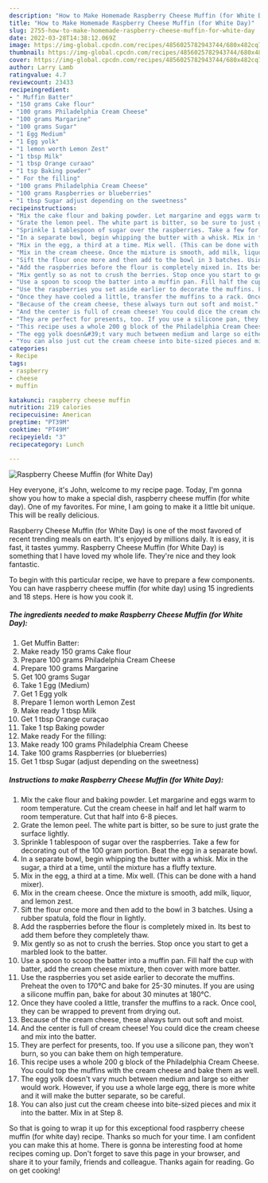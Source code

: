 ```yaml
---
description: "How to Make Homemade Raspberry Cheese Muffin (for White Day)"
title: "How to Make Homemade Raspberry Cheese Muffin (for White Day)"
slug: 2755-how-to-make-homemade-raspberry-cheese-muffin-for-white-day
date: 2022-03-28T14:38:12.069Z
image: https://img-global.cpcdn.com/recipes/4856025782943744/680x482cq70/raspberry-cheese-muffin-for-white-day-recipe-main-photo.jpg
thumbnail: https://img-global.cpcdn.com/recipes/4856025782943744/680x482cq70/raspberry-cheese-muffin-for-white-day-recipe-main-photo.jpg
cover: https://img-global.cpcdn.com/recipes/4856025782943744/680x482cq70/raspberry-cheese-muffin-for-white-day-recipe-main-photo.jpg
author: Larry Lamb
ratingvalue: 4.7
reviewcount: 23433
recipeingredient:
- " Muffin Batter"
- "150 grams Cake flour"
- "100 grams Philadelphia Cream Cheese"
- "100 grams Margarine"
- "100 grams Sugar"
- "1 Egg Medium"
- "1 Egg yolk"
- "1 lemon worth Lemon Zest"
- "1 tbsp Milk"
- "1 tbsp Orange curaao"
- "1 tsp Baking powder"
- " For the filling"
- "100 grams Philadelphia Cream Cheese"
- "100 grams Raspberries or blueberries"
- "1 tbsp Sugar adjust depending on the sweetness"
recipeinstructions:
- "Mix the cake flour and baking powder. Let margarine and eggs warm to room temperature. Cut the cream cheese in half and let half warm to room temperature. Cut that half into 6-8 pieces."
- "Grate the lemon peel. The white part is bitter, so be sure to just grate the surface lightly."
- "Sprinkle 1 tablespoon of sugar over the raspberries. Take a few for decorating out of the 100 gram portion. Beat the egg in a separate bowl."
- "In a separate bowl, begin whipping the butter with a whisk. Mix in the sugar, a third at a time, until the mixture has a fluffy texture."
- "Mix in the egg, a third at a time. Mix well. (This can be done with a hand mixer)."
- "Mix in the cream cheese. Once the mixture is smooth, add milk, liquor, and lemon zest."
- "Sift the flour once more and then add to the bowl in 3 batches. Using a rubber spatula, fold the flour in lightly."
- "Add the raspberries before the flour is completely mixed in. Its best to add them before they completely thaw."
- "Mix gently so as not to crush the berries. Stop once you start to get a marbled look to the batter."
- "Use a spoon to scoop the batter into a muffin pan. Fill half the cup with batter, add the cream cheese mixture, then cover with more batter."
- "Use the raspberries you set aside earlier to decorate the muffins. Preheat the oven to 170°C and bake for 25-30 minutes. If you are using a silicone muffin pan, bake for about 30 minutes at 180°C."
- "Once they have cooled a little, transfer the muffins to a rack. Once cool, they can be wrapped to prevent from drying out."
- "Because of the cream cheese, these always turn out soft and moist."
- "And the center is full of cream cheese! You could dice the cream cheese and mix into the batter."
- "They are perfect for presents, too. If you use a silicone pan, they won&#39;t burn, so you can bake them on high temperature."
- "This recipe uses a whole 200 g block of the Philadelphia Cream Cheese. You could top the muffins with the cream cheese and bake them as well."
- "The egg yolk doesn&#39;t vary much between medium and large so either would work. However, if you use a whole large egg, there is more white and it will make the butter separate, so be careful."
- "You can also just cut the cream cheese into bite-sized pieces and mix it into the batter. Mix in at Step 8."
categories:
- Recipe
tags:
- raspberry
- cheese
- muffin

katakunci: raspberry cheese muffin 
nutrition: 219 calories
recipecuisine: American
preptime: "PT39M"
cooktime: "PT49M"
recipeyield: "3"
recipecategory: Lunch

---
```



![Raspberry Cheese Muffin (for White Day)](https://img-global.cpcdn.com/recipes/4856025782943744/680x482cq70/raspberry-cheese-muffin-for-white-day-recipe-main-photo.jpg)

Hey everyone, it's John, welcome to my recipe page. Today, I'm gonna show you how to make a special dish, raspberry cheese muffin (for white day). One of my favorites. For mine, I am going to make it a little bit unique. This will be really delicious.



Raspberry Cheese Muffin (for White Day) is one of the most favored of recent trending meals on earth. It's enjoyed by millions daily. It is easy, it is fast, it tastes yummy. Raspberry Cheese Muffin (for White Day) is something that I have loved my whole life. They're nice and they look fantastic.


To begin with this particular recipe, we have to prepare a few components. You can have raspberry cheese muffin (for white day) using 15 ingredients and 18 steps. Here is how you cook it.

<!--inarticleads1-->

##### The ingredients needed to make Raspberry Cheese Muffin (for White Day):

1. Get  Muffin Batter:
1. Make ready 150 grams Cake flour
1. Prepare 100 grams Philadelphia Cream Cheese
1. Prepare 100 grams Margarine
1. Get 100 grams Sugar
1. Take 1 Egg (Medium)
1. Get 1 Egg yolk
1. Prepare 1 lemon worth Lemon Zest
1. Make ready 1 tbsp Milk
1. Get 1 tbsp Orange curaçao
1. Take 1 tsp Baking powder
1. Make ready  For the filling:
1. Make ready 100 grams Philadelphia Cream Cheese
1. Take 100 grams Raspberries (or blueberries)
1. Get 1 tbsp Sugar (adjust depending on the sweetness)




<!--inarticleads2-->

##### Instructions to make Raspberry Cheese Muffin (for White Day):

1. Mix the cake flour and baking powder. Let margarine and eggs warm to room temperature. Cut the cream cheese in half and let half warm to room temperature. Cut that half into 6-8 pieces.
1. Grate the lemon peel. The white part is bitter, so be sure to just grate the surface lightly.
1. Sprinkle 1 tablespoon of sugar over the raspberries. Take a few for decorating out of the 100 gram portion. Beat the egg in a separate bowl.
1. In a separate bowl, begin whipping the butter with a whisk. Mix in the sugar, a third at a time, until the mixture has a fluffy texture.
1. Mix in the egg, a third at a time. Mix well. (This can be done with a hand mixer).
1. Mix in the cream cheese. Once the mixture is smooth, add milk, liquor, and lemon zest.
1. Sift the flour once more and then add to the bowl in 3 batches. Using a rubber spatula, fold the flour in lightly.
1. Add the raspberries before the flour is completely mixed in. Its best to add them before they completely thaw.
1. Mix gently so as not to crush the berries. Stop once you start to get a marbled look to the batter.
1. Use a spoon to scoop the batter into a muffin pan. Fill half the cup with batter, add the cream cheese mixture, then cover with more batter.
1. Use the raspberries you set aside earlier to decorate the muffins. Preheat the oven to 170°C and bake for 25-30 minutes. If you are using a silicone muffin pan, bake for about 30 minutes at 180°C.
1. Once they have cooled a little, transfer the muffins to a rack. Once cool, they can be wrapped to prevent from drying out.
1. Because of the cream cheese, these always turn out soft and moist.
1. And the center is full of cream cheese! You could dice the cream cheese and mix into the batter.
1. They are perfect for presents, too. If you use a silicone pan, they won&#39;t burn, so you can bake them on high temperature.
1. This recipe uses a whole 200 g block of the Philadelphia Cream Cheese. You could top the muffins with the cream cheese and bake them as well.
1. The egg yolk doesn&#39;t vary much between medium and large so either would work. However, if you use a whole large egg, there is more white and it will make the butter separate, so be careful.
1. You can also just cut the cream cheese into bite-sized pieces and mix it into the batter. Mix in at Step 8.




So that is going to wrap it up for this exceptional food raspberry cheese muffin (for white day) recipe. Thanks so much for your time. I am confident you can make this at home. There is gonna be interesting food at home recipes coming up. Don't forget to save this page in your browser, and share it to your family, friends and colleague. Thanks again for reading. Go on get cooking!
